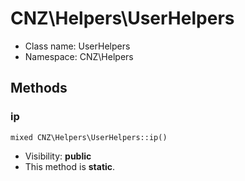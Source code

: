 CNZ\Helpers\UserHelpers
===============






* Class name: UserHelpers
* Namespace: CNZ\Helpers







Methods
-------


### ip

    mixed CNZ\Helpers\UserHelpers::ip()





* Visibility: **public**
* This method is **static**.



